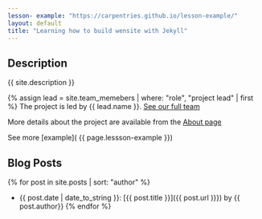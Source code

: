 ```yaml
---
lesson- example: "https://carpentries.github.io/lesson-example/" 
layout: default
title: "Learning how to build wensite with Jekyll"
---
```



## Description
{{ site.description }}

{% assign lead = site.team_memebers | where: "role", "project lead" | first %}
The project is led by {{ lead.name }}.
[See our full team](about#team)

More details about the project are available from the [About page](about.md)

See more [example]( {{ page.lessson-example }})

## Blog Posts

{% for post in site.posts | sort: "author" %}
- {{ post.date | date_to_string }}: [{{ post.title }}]({{ post.url )}}) by {{ post.author}}
{% endfor %}





